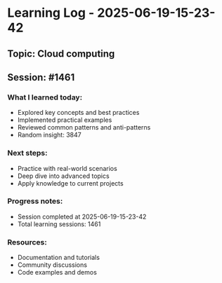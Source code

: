 # Learning Log - 2025-06-19-15-23-42

## Topic: Cloud computing
## Session: #1461

### What I learned today:
- Explored key concepts and best practices
- Implemented practical examples  
- Reviewed common patterns and anti-patterns
- Random insight: 3847

### Next steps:
- Practice with real-world scenarios
- Deep dive into advanced topics
- Apply knowledge to current projects

### Progress notes:
- Session completed at 2025-06-19-15-23-42
- Total learning sessions: 1461

### Resources:
- Documentation and tutorials
- Community discussions
- Code examples and demos
